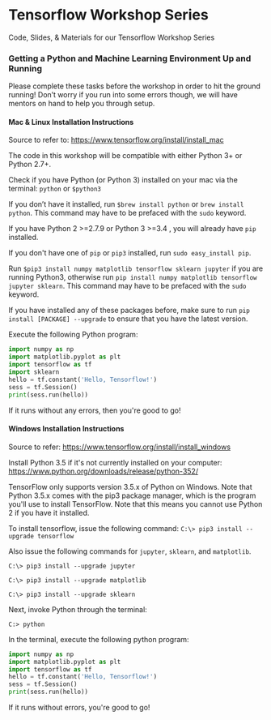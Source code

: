 # Tensorflow Workshop Series

Code, Slides, &amp; Materials for our Tensorflow Workshop Series

### Getting a Python and Machine Learning Environment Up and Running

Please complete these tasks before the workshop in order to hit the ground running! Don’t worry if you run into some errors though, we will have mentors on hand to help you through setup. 

#### Mac & Linux Installation Instructions
 
Source to refer to: https://www.tensorflow.org/install/install_mac

The code in this workshop will be compatible with either Python 3+ or Python 2.7+. 

Check if you have Python (or Python 3) installed on your mac via the terminal: ```python``` or ```$python3```

If you don’t have it installed, run ```$brew install python``` or ```brew install python```. This command may have to be prefaced with the `sudo` keyword. 

If you have Python 2 >=2.7.9 or Python 3 >=3.4 , you will already have `pip` installed. 

If you don't have one of `pip` or `pip3` installed, run `sudo easy_install pip`. 

Run ```$pip3 install numpy matplotlib tensorflow sklearn jupyter``` if you are running Python3, otherwise run ```pip install numpy matplotlib tensorflow jupyter sklearn```. This command may have to be prefaced with the `sudo` keyword. 

If you have installed any of these packages before, make sure to run `pip install [PACKAGE] --upgrade` to ensure that you have the latest version. 

Execute the following Python program:

```python
import numpy as np
import matplotlib.pyplot as plt
import tensorflow as tf
import sklearn
hello = tf.constant('Hello, Tensorflow!')
sess = tf.Session()
print(sess.run(hello))
```

If it runs without any errors, then you're good to go!


#### Windows Installation Instructions

Source to refer: https://www.tensorflow.org/install/install_windows

Install Python 3.5 if it's not currently installed on your computer: https://www.python.org/downloads/release/python-352/

TensorFlow only supports version 3.5.x of Python on Windows. Note that Python 3.5.x comes with the pip3 package manager, which is the program you'll use to install TensorFlow. Note that this means you cannot use Python 2 if you have it installed. 

To install tensorflow, issue the following command: ```C:\> pip3 install --upgrade tensorflow```

Also issue the following commands for `jupyter`, `sklearn`, and `matplotlib`. 

```C:\> pip3 install --upgrade jupyter```

```C:\> pip3 install --upgrade matplotlib ```

```C:\> pip3 install --upgrade sklearn```

Next, invoke Python through the terminal:

```C:> python ```

In the terminal, execute the following python program: 

```python
import numpy as np
import matplotlib.pyplot as plt
import tensorflow as tf
hello = tf.constant('Hello, Tensorflow!')
sess = tf.Session()
print(sess.run(hello))
```

If it runs without errors, you're good to go!

  



